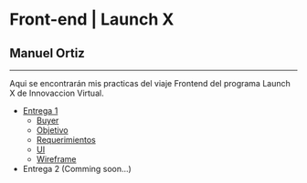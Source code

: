 # Front-end | Launch X
## Manuel Ortiz
---
Aqui se encontrarán mis practicas del viaje Frontend del programa Launch X de Innovaccion Virtual.

- [Entrega 1](./Entrega1)
    - [Buyer](./Entrega1/buyer.md)
    - [Objetivo](./Entrega1/objetivo.md)
    - [Requerimientos](./Entrega1/requerimientos.md)
    - [UI](./Entrega1/UI.md)
    - [Wireframe](./Entrega1/wireframe.md)
- Entrega 2 (Comming soon...)
